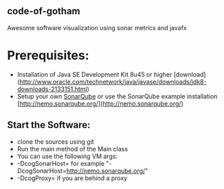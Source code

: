 ## code-of-gotham
Awesome software visualization using sonar metrics and javafx

# Prerequisites:
* Installation of Java SE Development Kit 8u45 or higher [download] (http://www.oracle.com/technetwork/java/javase/downloads/jdk8-downloads-2133151.html)
* Setup your own [SonarQube](http://www.sonarqube.org/screencasts2/installation-of-sonar/) or use the SonarQube example installation [http://nemo.sonarqube.org/](http://nemo.sonarqube.org/)


## Start the Software:
* clone the sources using git
* Run the main method of the Main class
* You can use the following VM args:
 * -DcogSonarHost=<SonarURL> for example "-DcogSonarHost=http://nemo.sonarqube.org/"
 * -DcogProxy=<yourProxyServer> if you are behind a proxy

